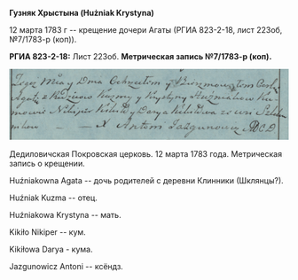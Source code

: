 **Гузняк Хрыстына (Hużniak Krystyna)**

12 марта 1783 г -- крещение дочери Агаты (РГИА 823-2-18, лист 223об,
№7/1783-р (коп)).

**РГИА 823-2-18:** Лист 223об. **Метрическая запись №7/1783-р (коп).**

![](./media/33227d9d1139a39801e0c716ff52d56e0ab4c065.png)

Дедиловичская Покровская церковь. 12 марта 1783 года. Метрическая запись
о крещении.

Huźniakowna Agata -- дочь родителей с деревни Клинники (Шклянцы?).

Huźniak Kuzma -- отец.

Huźniakowa Krystyna -- мать.

Kikiło Nikiper -- кум.

Kikiłowa Darya - кума.

Jazgunowicz Antoni -- ксёндз.
